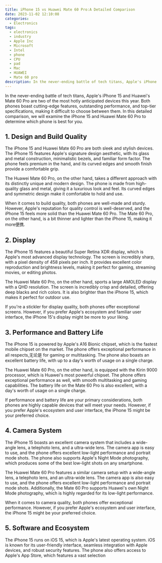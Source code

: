 ```yaml
---
title: iPhone 15 vs Huawei Mate 60 Pro:A Detailed Comparison
date: 2023-11-02 12:10:08
categories:
  - Electronics
tags:
  - electronics
  - industry
  - Apple Inc
  - Microsoft
  - Intel
  - phone
  - CPU
  - pad
  - Mac
  - HUAWEI
  - Mate 60 pro
description: In the never-ending battle of tech titans, Apple's iPhone 15 and Huawei's Mate 60 Pro are two of the most hotly anticipated devices this year
---
```


In the never-ending battle of tech titans, Apple's iPhone 15 and Huawei's Mate 60 Pro are two of the most hotly anticipated devices this year. Both phones boast cutting-edge features, outstanding performance, and top-tier specifications, making it difficult to choose between them. In this detailed comparison, we will examine the iPhone 15 and Huawei Mate 60 Pro to determine which phone is best for you.

## 1. Design and Build Quality

The iPhone 15 and Huawei Mate 60 Pro are both sleek and stylish devices. The iPhone 15 features Apple's signature design aesthetic, with its glass and metal construction, minimalistic bezels, and familiar form factor. The phone feels premium in the hand, and its curved edges and smooth finish provide a comfortable grip.

The Huawei Mate 60 Pro, on the other hand, takes a different approach with its distinctly unique and modern design. The phone is made from high-quality glass and metal, giving it a luxurious look and feel. Its curved edges and symmetric design make it comfortable to hold and use.

When it comes to build quality, both phones are well-made and sturdy. However, Apple's reputation for quality control is well-deserved, and the iPhone 15 feels more solid than the Huawei Mate 60 Pro. The Mate 60 Pro, on the other hand, is a bit thinner and lighter than the iPhone 15, making it more便携.

## 2. Display

The iPhone 15 features a beautiful Super Retina XDR display, which is Apple's most advanced display technology. The screen is incredibly sharp, with a pixel density of 458 pixels per inch. It provides excellent color reproduction and brightness levels, making it perfect for gaming, streaming movies, or editing photos.

The Huawei Mate 60 Pro, on the other hand, sports a large AMOLED display with a QHD resolution. The screen is incredibly crisp and detailed, offering deep blacks and rich colors. It is also brighter than the iPhone 15, which makes it perfect for outdoor use.

If you're a stickler for display quality, both phones offer exceptional screens. However, if you prefer Apple's ecosystem and familiar user interface, the iPhone 15's display might be more to your liking.

## 3. Performance and Battery Life

The iPhone 15 is powered by Apple's A16 Bionic chipset, which is the fastest mobile chipset on the market. The phone offers exceptional performance in all respects,无论是 for gaming or multitasking. The phone also boasts an excellent battery life, with up to a day's worth of usage on a single charge.

The Huawei Mate 60 Pro, on the other hand, is equipped with the Kirin 9000 processor, which is Huawei's most powerful chipset. The phone offers exceptional performance as well, with smooth multitasking and gaming capabilities. The battery life on the Mate 60 Pro is also excellent, with a day's worth of usage on a single charge.

If performance and battery life are your primary considerations, both phones are highly capable devices that will meet your needs. However, if you prefer Apple's ecosystem and user interface, the iPhone 15 might be your preferred choice.

## 4. Camera System

The iPhone 15 boasts an excellent camera system that includes a wide-angle lens, a telephoto lens, and a ultra-wide lens. The camera app is easy to use, and the phone offers excellent low-light performance and portrait mode shots. The phone also supports Apple's Night Mode photography, which produces some of the best low-light shots on any smartphone.

The Huawei Mate 60 Pro features a similar camera setup with a wide-angle lens, a telephoto lens, and an ultra-wide lens. The camera app is also easy to use, and the phone offers excellent low-light performance and portrait mode shots. Additionally, the Mate 60 Pro supports Huawei's own Night Mode photography, which is highly regarded for its low-light performance.

When it comes to camera quality, both phones offer exceptional performance. However, if you prefer Apple's ecosystem and user interface, the iPhone 15 might be your preferred choice.

## 5. Software and Ecosystem

The iPhone 15 runs on iOS 15, which is Apple's latest operating system. iOS is known for its user-friendly interface, seamless integration with Apple devices, and robust security features. The phone also offers access to Apple's App Store, which features a vast selection